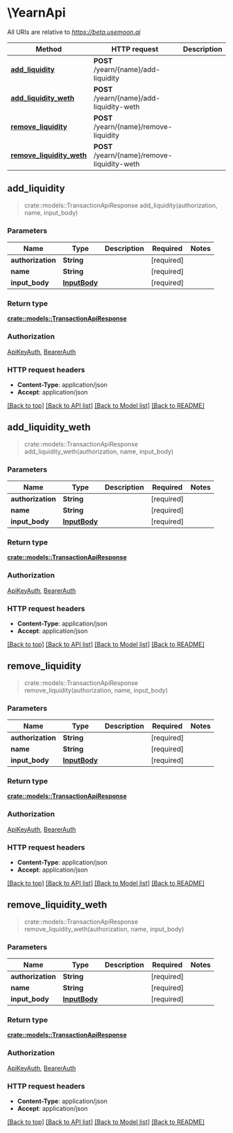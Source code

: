# \YearnApi

All URIs are relative to _https://beta.usemoon.ai_

| Method                                                             | HTTP request                                 | Description |
| ------------------------------------------------------------------ | -------------------------------------------- | ----------- |
| [**add\_liquidity**](yearnapi.md#add\_liquidity)                   | **POST** /yearn/{name}/add-liquidity         |             |
| [**add\_liquidity\_weth**](yearnapi.md#add\_liquidity\_weth)       | **POST** /yearn/{name}/add-liquidity-weth    |             |
| [**remove\_liquidity**](yearnapi.md#remove\_liquidity)             | **POST** /yearn/{name}/remove-liquidity      |             |
| [**remove\_liquidity\_weth**](yearnapi.md#remove\_liquidity\_weth) | **POST** /yearn/{name}/remove-liquidity-weth |             |

## add\_liquidity

> crate::models::TransactionApiResponse add\_liquidity(authorization, name, input\_body)

### Parameters

| Name              | Type                          | Description | Required    | Notes |
| ----------------- | ----------------------------- | ----------- | ----------- | ----- |
| **authorization** | **String**                    |             | \[required] |       |
| **name**          | **String**                    |             | \[required] |       |
| **input\_body**   | [**InputBody**](inputbody.md) |             | \[required] |       |

### Return type

[**crate::models::TransactionApiResponse**](../../rust/docs/TransactionAPIResponse.md)

### Authorization

[ApiKeyAuth](./#ApiKeyAuth), [BearerAuth](./#BearerAuth)

### HTTP request headers

* **Content-Type**: application/json
* **Accept**: application/json

[\[Back to top\]](yearnapi.md) [\[Back to API list\]](./#documentation-for-api-endpoints) [\[Back to Model list\]](./#documentation-for-models) [\[Back to README\]](./)

## add\_liquidity\_weth

> crate::models::TransactionApiResponse add\_liquidity\_weth(authorization, name, input\_body)

### Parameters

| Name              | Type                          | Description | Required    | Notes |
| ----------------- | ----------------------------- | ----------- | ----------- | ----- |
| **authorization** | **String**                    |             | \[required] |       |
| **name**          | **String**                    |             | \[required] |       |
| **input\_body**   | [**InputBody**](inputbody.md) |             | \[required] |       |

### Return type

[**crate::models::TransactionApiResponse**](../../rust/docs/TransactionAPIResponse.md)

### Authorization

[ApiKeyAuth](./#ApiKeyAuth), [BearerAuth](./#BearerAuth)

### HTTP request headers

* **Content-Type**: application/json
* **Accept**: application/json

[\[Back to top\]](yearnapi.md) [\[Back to API list\]](./#documentation-for-api-endpoints) [\[Back to Model list\]](./#documentation-for-models) [\[Back to README\]](./)

## remove\_liquidity

> crate::models::TransactionApiResponse remove\_liquidity(authorization, name, input\_body)

### Parameters

| Name              | Type                          | Description | Required    | Notes |
| ----------------- | ----------------------------- | ----------- | ----------- | ----- |
| **authorization** | **String**                    |             | \[required] |       |
| **name**          | **String**                    |             | \[required] |       |
| **input\_body**   | [**InputBody**](inputbody.md) |             | \[required] |       |

### Return type

[**crate::models::TransactionApiResponse**](../../rust/docs/TransactionAPIResponse.md)

### Authorization

[ApiKeyAuth](./#ApiKeyAuth), [BearerAuth](./#BearerAuth)

### HTTP request headers

* **Content-Type**: application/json
* **Accept**: application/json

[\[Back to top\]](yearnapi.md) [\[Back to API list\]](./#documentation-for-api-endpoints) [\[Back to Model list\]](./#documentation-for-models) [\[Back to README\]](./)

## remove\_liquidity\_weth

> crate::models::TransactionApiResponse remove\_liquidity\_weth(authorization, name, input\_body)

### Parameters

| Name              | Type                          | Description | Required    | Notes |
| ----------------- | ----------------------------- | ----------- | ----------- | ----- |
| **authorization** | **String**                    |             | \[required] |       |
| **name**          | **String**                    |             | \[required] |       |
| **input\_body**   | [**InputBody**](inputbody.md) |             | \[required] |       |

### Return type

[**crate::models::TransactionApiResponse**](../../rust/docs/TransactionAPIResponse.md)

### Authorization

[ApiKeyAuth](./#ApiKeyAuth), [BearerAuth](./#BearerAuth)

### HTTP request headers

* **Content-Type**: application/json
* **Accept**: application/json

[\[Back to top\]](yearnapi.md) [\[Back to API list\]](./#documentation-for-api-endpoints) [\[Back to Model list\]](./#documentation-for-models) [\[Back to README\]](./)
